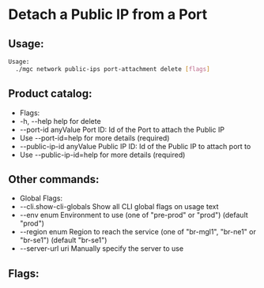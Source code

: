 # Detach a Public IP from a Port

## Usage:
```bash
Usage:
  ./mgc network public-ips port-attachment delete [flags]
```

## Product catalog:
- Flags:
- -h, --help                    help for delete
- --port-id anyValue        Port ID: Id of the Port to attach the Public IP
- Use --port-id=help for more details (required)
- --public-ip-id anyValue   Public IP ID: Id of the Public IP to attach port to
- Use --public-ip-id=help for more details (required)

## Other commands:
- Global Flags:
- --cli.show-cli-globals   Show all CLI global flags on usage text
- --env enum               Environment to use (one of "pre-prod" or "prod") (default "prod")
- --region enum            Region to reach the service (one of "br-mgl1", "br-ne1" or "br-se1") (default "br-se1")
- --server-url uri         Manually specify the server to use

## Flags:
```bash

```

